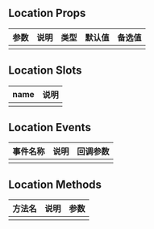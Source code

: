 ## Location Props

| 参数         |   说明         | 类型     | 默认值      | 备选值            |
| ----------- | ------------- | -------- | --------- | ---------------- |
|             |               |           |          |                  |

## Location Slots

|   name  |      说明       |
|  ------  |    ---------   |
|          |                |

## Location Events

|   事件名称   |    说明   |  回调参数  |
| -------    | --------- |  --------- |
|            |           |            |

## Location Methods

|  方法名  |   说明   |   参数   |
| ------- | ------  |  ------  |
|         |         |          |

